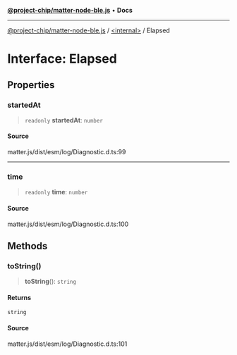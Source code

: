 [**@project-chip/matter-node-ble.js**](../../README.md) • **Docs**

***

[@project-chip/matter-node-ble.js](../../globals.md) / [\<internal\>](../README.md) / Elapsed

# Interface: Elapsed

## Properties

### startedAt

> `readonly` **startedAt**: `number`

#### Source

matter.js/dist/esm/log/Diagnostic.d.ts:99

***

### time

> `readonly` **time**: `number`

#### Source

matter.js/dist/esm/log/Diagnostic.d.ts:100

## Methods

### toString()

> **toString**(): `string`

#### Returns

`string`

#### Source

matter.js/dist/esm/log/Diagnostic.d.ts:101
